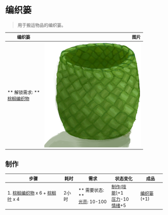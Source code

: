 # 编织篓  
> 用于搬运物品的编织篓。  
  
  编织篓  |   图片   
 ----  |  ----:   
 ** 解锁需求: **<br>[棕榈编织物](WeavePalm.md)  |  ![](Sprite/Basket.png)   
  
## 制作  
步骤  |  耗时  |  需求  |  状态变化  |  成品  
----  |  ----  |  ----  |  ----  |  ----  
1. [棕榈编织物](WeavePalm.md) x 6 + [棕榈叶](PalmFronds.md) x 4  |  2小时  |  ** 需要状态: **<br>[光亮](Light.md): 10-100  |  [制作(技能)](Skill_Crafting.md)+1<br>[压力](Stress.md)-10<br>[情绪](Morale.md)+5  |  [编织篓](Basket.md)(+1)  
